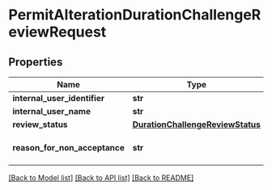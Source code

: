 # PermitAlterationDurationChallengeReviewRequest

## Properties
Name | Type | Description | Notes
------------ | ------------- | ------------- | -------------
**internal_user_identifier** | **str** | Max length 100 characters | [optional] 
**internal_user_name** | **str** | Max length 100 characters | [optional] 
**review_status** | [**DurationChallengeReviewStatus**](DurationChallengeReviewStatus.md) |  | 
**reason_for_non_acceptance** | **str** | Max length 500 characters Required if review_status &#x3D; duration_challenge_not_accepted | [optional] 

[[Back to Model list]](../README.md#documentation-for-models) [[Back to API list]](../README.md#documentation-for-api-endpoints) [[Back to README]](../README.md)

